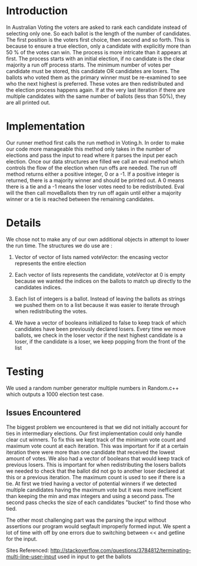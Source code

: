 # Introduction #

In Australian Voting the voters are asked to rank each candidate instead of selecting only one. So each ballot is the length of the number of candidates. The first position is the voters first choice, then second and so forth.  This is because to ensure a true election, only a candidate with explicitly more than 50 % of the votes can win. The process is more intricate than it appears at first. The process starts with an initial election, if no candidate is the clear majority a run off process starts. The minimum number of votes per candidate must be stored, this candidate OR candidates are losers.  The ballots who voted them as the primary winner must be re-examined to see who the next highest is preferred. These votes are then redistributed and the election process happens again. If at the very last iteration if there are multiple candidates with the same number of ballots (less than 50%), they are all printed out.

# Implementation #
Our runner method first calls the run method in Voting.h. In order to make our code more manageable this method only takes in the number of elections and pass the input to read where it parses the input per each election. Once our data structures are filled we call an eval method which controls the flow of the election when run offs are needed. The run off method returns either a positive integer, 0 or a -1. If a positive integer is returned, there is a majority winner and should be printed out. A 0 means there is a tie and a -1 means the loser votes need to be redistributed.  Eval will the then call moveBallots then try run off again until either a majority winner or a tie is reached between the remaining candidates.

# Details #
We chose not to make any of our own additional objects in attempt to lower the run time. The structures we do use are :

1. Vector of vector of lists named voteVector: the encasing vector represents the entire election

2. Each vector of lists represents the candidate, voteVector at 0 is empty because we wanted the indices on the ballots to match up directly to the candidates indices.

3. Each list of integers is a ballot. Instead of leaving the ballots as strings we pushed them on to a list because it was easier to iterate through when redistributing the votes.

4. We have a vector of booleans initialized to false to keep track of which candidates have been previously declared losers. Every time we move ballots, we check in the loser vector if the next highest candidate is a loser, if the candidate is a loser, we keep popping from the front of the list



# Testing #
We used a random number generator multiple numbers in Random.c++ which outputs a 1000 election test case.

## Issues Encountered ##
The biggest problem we encountered is that we did not initially account for ties in intermediary elections. Our first implementation could only handle clear cut winners. To fix this we kept track of the minimum vote count and maximum vote count at each iteration.  This was important for if at a certain iteration there were more than one candidate that received the lowest amount of votes.  We also had a vector of booleans that would keep track of previous losers.  This is important for when redistributing the losers ballots we needed to check that the ballot did not go to another loser declared at this or a previous iteration. The  maximum count is used to see if there is a tie. At first we tried having a vector of potential winners if we detected multiple candidates having the maximum vote but it was more inefficient than keeping the min and max integers and using a second pass.  The second pass checks the size of each candidates "bucket" to find those who tied.

The other most challenging part was the parsing the input without assertions our program would segfault improperly formed input. We spent a lot of time with off by one errors due to switching between << and getline for the input.


Sites Referenced:
http://stackoverflow.com/questions/3784812/terminating-multi-line-user-input
used in input to get the ballots